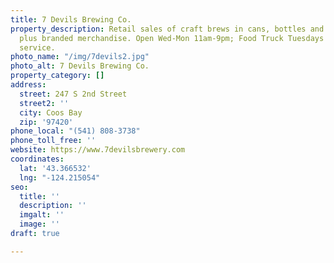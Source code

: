 ```yaml
---
title: 7 Devils Brewing Co.
property_description: Retail sales of craft brews in cans, bottles and growler fills,
  plus branded merchandise. Open Wed-Mon 11am-9pm; Food Truck Tuesdays Noon-7pm beverage
  service.
photo_name: "/img/7devils2.jpg"
photo_alt: 7 Devils Brewing Co.
property_category: []
address:
  street: 247 S 2nd Street
  street2: ''
  city: Coos Bay
  zip: '97420'
phone_local: "(541) 808-3738"
phone_toll_free: ''
website: https://www.7devilsbrewery.com
coordinates:
  lat: '43.366532'
  lng: "-124.215054"
seo:
  title: ''
  description: ''
  imgalt: ''
  image: ''
draft: true

---
```

